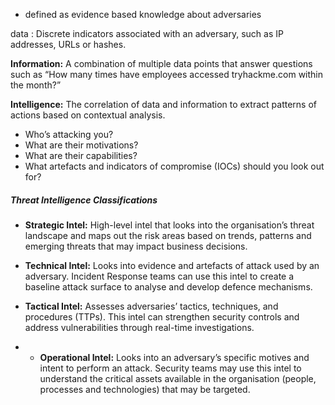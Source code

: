 - defined as evidence based knowledge about adversaries

data :  Discrete indicators associated with an adversary, such as IP addresses, URLs or hashes.

**Information:** A combination of multiple data points that answer questions such as “How many times have employees accessed tryhackme.com within the month?”

**Intelligence:** The correlation of data and information to extract patterns of actions based on contextual analysis.


- Who’s attacking you?
- What are their motivations?
- What are their capabilities?
- What artefacts and indicators of compromise (IOCs) should you look out for?

##### Threat Intelligence Classifications

- **Strategic Intel:** High-level intel that looks into the organisation’s threat landscape and maps out the risk areas based on trends, patterns and emerging threats that may impact business decisions.

- **Technical Intel:** Looks into evidence and artefacts of attack used by an adversary. Incident Response teams can use this intel to create a baseline attack surface to analyse and develop defence mechanisms.

-  **Tactical Intel:** Assesses adversaries’ tactics, techniques, and procedures (TTPs). This intel can strengthen security controls and address vulnerabilities through real-time investigations.

- - **Operational Intel:** Looks into an adversary’s specific motives and intent to perform an attack. Security teams may use this intel to understand the critical assets available in the organisation (people, processes and technologies) that may be targeted.